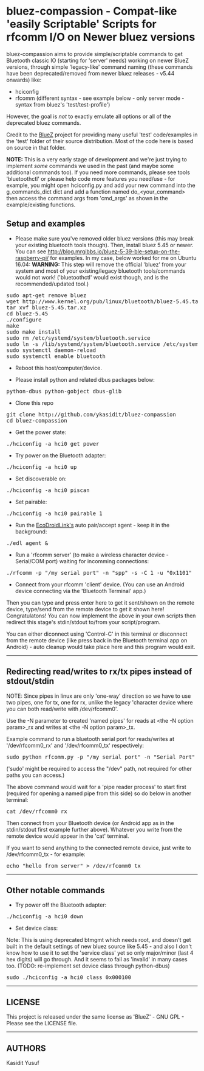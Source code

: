 bluez-compassion - Compat-like 'easily Scriptable' Scripts for rfcomm I/O on Newer bluez versions
=================================================================================================

bluez-compassion aims to provide simple/scriptable commands to get Bluetooth classic IO (starting for 'server' needs) working on newer BlueZ versions, through simple 'legacy-like' command naming (these commands have been deprecated/removed from newer bluez releases - v5.44 onwards) like:
  - hciconfig
  - rfcomm (different syntax - see example below - only server mode - syntax from bluez's 'test/test-profile')

However, the goal is *not* to exactly emulate all options or all of the deprecated bluez commands.

Credit to the [BlueZ](http://www.bluez.org) project for providing many useful 'test' code/examples in the 'test' folder of their source distribution. Most of the code here is based on source in that folder.

**NOTE:** This is a very early stage of development and we're just trying to implement *some* commands we used in the past (and maybe some additional commands too). If you need more commands, please see tools 'bluetoothctl' or please help code more features you need/use - for example, you might open hciconfig.py and add your new command into the g_commands_dict dict and add a function named do_<your_command> then access the command args from 'cmd_args' as shown in the example/existing functions.


Setup and examples
------------------

- Please make sure you've removed older bluez versions (this may break your existing bluetooth tools though). Then, install bluez 5.45 or newer. You can see http://blog.mrgibbs.io/bluez-5-39-ble-setup-on-the-raspberry-pi/ for examples. In my case, below worked for me on Ubuntu 16.04:
**WARNING:** This step will remove the official 'bluez' from your system and most of your existing/legacy bluetooth tools/commands would not work! ('bluetoothctl' would exist though, and is the recommended/updated tool.)
<pre>
sudo apt-get remove bluez
wget http://www.kernel.org/pub/linux/bluetooth/bluez-5.45.tar.xz
tar xvf bluez-5.45.tar.xz 
cd bluez-5.45
./configure
make
sudo make install
sudo rm /etc/systemd/system/bluetooth.service
sudo ln -s /lib/systemd/system/bluetooth.service /etc/systemd/system/bluetooth.service
sudo systemctl daemon-reload
sudo systemctl enable bluetooth
</pre>

- Reboot this host/computer/device.

- Please install python and related dbus packages below:
<pre>
python-dbus python-gobject dbus-glib
</pre>

- Clone this repo
<pre>
git clone http://github.com/ykasidit/bluez-compassion
cd bluez-compassion
</pre>

- Get the power state:
<pre>./hciconfig -a hci0 get_power</pre>

- Try power on the Bluetooth adapter:
<pre>./hciconfig -a hci0 up</pre>

- Set discoverable on:
<pre>./hciconfig -a hci0 piscan</pre>

- Set pairable:
<pre>./hciconfig -a hci0 pairable 1</pre>

- Run the [EcoDroidLink's](https://github.com/ykasidit/ecodroidlink) auto pair/accept agent - keep it in the background:
<pre>./edl_agent &</pre>

- Run a 'rfcomm server' (to make a wireless character device - Serial/COM port) waiting for incomming connections:
<pre>./rfcomm -p "/my_serial_port" -n "spp" -s -C 1 -u "0x1101"</pre>

- Connect from your rfcomm 'client' device. (You can use an Android device connecting via the 'Bluetooth Terminal' app.)

Then you can type and press enter here to get it sent/shown on the remote device, type/send from the remote device to get it shown here! Congratulatons! You can now implement the above in your own scripts then redirect this stage's stdin/stdout to/from your script/program.

You can either diconnect using 'Control-C' in this terminal or disconnect from the remote device (like press back in the Bluetooth terminal app on Android) - auto cleanup would take place here and this program would exit.

---

Redirecting read/writes to rx/tx pipes instead of stdout/stdin
--------------------------------------------------------------

NOTE: Since pipes in linux are only 'one-way' direction so we have to use two pipes, one for tx, one for rx, unlike the legacy 'character device where you can both read/write with /dev/rfcomm0'.

Use the -N parameter to created 'named pipes' for reads at <the -N option param>_rx and writes at <the -N option param>_tx.

Example command to run a bluetooth serial port for reads/writes at '/dev/rfcomm0_rx' and '/dev/rfcomm0_tx' respectively:
<pre>sudo python rfcomm.py -p "/my_serial_port" -n "Serial Port" -s -C 1 -u "0x1101" -N "/dev/rfcomm0"</pre>
('sudo' might be required to access the "/dev" path, not required for other paths you can access.)

The above command would wait for a 'pipe reader process' to start first (required for opening a named pipe from this side) so do below in another terminal:
<pre>cat /dev/rfcomm0_rx</pre>

Then connect from your Bluetooth device (or Android app as in the stdin/stdout first example further above). Whatever you write from the remote device would appear in the 'cat' terminal.

If you want to send anything to the connected remote device, just write to /dev/rfcomm0_tx - for example:
<pre>echo "hello from server" > /dev/rfcomm0_tx</pre>

---

Other notable commands
----------------------

- Try power off the Bluetooth adapter:
<pre>./hciconfig -a hci0 down</pre>

- Set device class:

Note: This is using deprecated btmgmt which needs root, and doesn't get built in the default settings of new bluez source like 5.45 - and also I don't know how to use it to set the 'service class' yet so only major/minor (last 4 hex digits) will go through. And it seems to fail as 'invalid' in many cases too. (TODO: re-implement set device class through python-dbus)

<pre>sudo ./hciconfig -a hci0 class 0x000100</pre>


---

LICENSE
-------

This project is released under the same license as 'BlueZ' - GNU GPL - Please see the LICENSE file.

---

AUTHORS
-------

Kasidit Yusuf
